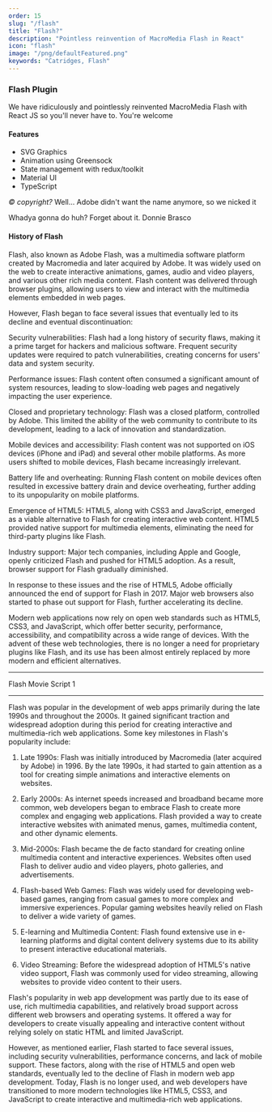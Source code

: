 ```yaml
---
order: 15
slug: "/flash"
title: "Flash?"
description: "Pointless reinvention of MacroMedia Flash in React"
icon: "flash"
image: "/png/defaultFeatured.png"
keywords: "Catridges, Flash"
---
```


### Flash Plugin

We have ridiculously and pointlessly reinvented MacroMedia Flash with React JS so you'll never have to. You're welcome

#### Features

- SVG Graphics
- Animation using Greensock
- State management with redux/toolkit
- Material UI
- TypeScript

_© copyright?_ Well... Adobe didn't want the name anymore, so we nicked it

Whadya gonna do huh? Forget about it. Donnie Brasco

#### History of Flash

Flash, also known as Adobe Flash, was a multimedia software platform created by Macromedia and later acquired by Adobe. It was widely used on the web to create interactive animations, games, audio and video players, and various other rich media content. Flash content was delivered through browser plugins, allowing users to view and interact with the multimedia elements embedded in web pages.

However, Flash began to face several issues that eventually led to its decline and eventual discontinuation:

Security vulnerabilities: Flash had a long history of security flaws, making it a prime target for hackers and malicious software. Frequent security updates were required to patch vulnerabilities, creating concerns for users' data and system security.

Performance issues: Flash content often consumed a significant amount of system resources, leading to slow-loading web pages and negatively impacting the user experience.

Closed and proprietary technology: Flash was a closed platform, controlled by Adobe. This limited the ability of the web community to contribute to its development, leading to a lack of innovation and standardization.

Mobile devices and accessibility: Flash content was not supported on iOS devices (iPhone and iPad) and several other mobile platforms. As more users shifted to mobile devices, Flash became increasingly irrelevant.

Battery life and overheating: Running Flash content on mobile devices often resulted in excessive battery drain and device overheating, further adding to its unpopularity on mobile platforms.

Emergence of HTML5: HTML5, along with CSS3 and JavaScript, emerged as a viable alternative to Flash for creating interactive web content. HTML5 provided native support for multimedia elements, eliminating the need for third-party plugins like Flash.

Industry support: Major tech companies, including Apple and Google, openly criticized Flash and pushed for HTML5 adoption. As a result, browser support for Flash gradually diminished.

In response to these issues and the rise of HTML5, Adobe officially announced the end of support for Flash in 2017. Major web browsers also started to phase out support for Flash, further accelerating its decline.

Modern web applications now rely on open web standards such as HTML5, CSS3, and JavaScript, which offer better security, performance, accessibility, and compatibility across a wide range of devices. With the advent of these web technologies, there is no longer a need for proprietary plugins like Flash, and its use has been almost entirely replaced by more modern and efficient alternatives.

---

Flash Movie Script 1

---

Flash was popular in the development of web apps primarily during the late 1990s and throughout the 2000s. It gained significant traction and widespread adoption during this period for creating interactive and multimedia-rich web applications. Some key milestones in Flash's popularity include:

1. Late 1990s: Flash was initially introduced by Macromedia (later acquired by Adobe) in 1996. By the late 1990s, it had started to gain attention as a tool for creating simple animations and interactive elements on websites.

2. Early 2000s: As internet speeds increased and broadband became more common, web developers began to embrace Flash to create more complex and engaging web applications. Flash provided a way to create interactive websites with animated menus, games, multimedia content, and other dynamic elements.

3. Mid-2000s: Flash became the de facto standard for creating online multimedia content and interactive experiences. Websites often used Flash to deliver audio and video players, photo galleries, and advertisements.

4. Flash-based Web Games: Flash was widely used for developing web-based games, ranging from casual games to more complex and immersive experiences. Popular gaming websites heavily relied on Flash to deliver a wide variety of games.

5. E-learning and Multimedia Content: Flash found extensive use in e-learning platforms and digital content delivery systems due to its ability to present interactive educational materials.

6. Video Streaming: Before the widespread adoption of HTML5's native video support, Flash was commonly used for video streaming, allowing websites to provide video content to their users.

Flash's popularity in web app development was partly due to its ease of use, rich multimedia capabilities, and relatively broad support across different web browsers and operating systems. It offered a way for developers to create visually appealing and interactive content without relying solely on static HTML and limited JavaScript.

However, as mentioned earlier, Flash started to face several issues, including security vulnerabilities, performance concerns, and lack of mobile support. These factors, along with the rise of HTML5 and open web standards, eventually led to the decline of Flash in modern web app development. Today, Flash is no longer used, and web developers have transitioned to more modern technologies like HTML5, CSS3, and JavaScript to create interactive and multimedia-rich web applications.